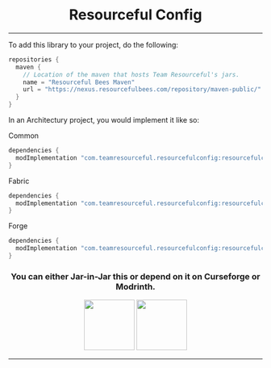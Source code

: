 <div align="center">

# Resourceful Config

</div>

---

To add this library to your project, do the following:

```groovy
repositories {
  maven {
    // Location of the maven that hosts Team Resourceful's jars.
    name = "Resourceful Bees Maven"
    url = "https://nexus.resourcefulbees.com/repository/maven-public/"
  }
}
```

In an Architectury project, you would implement it like so:

Common
```groovy
dependencies {
  modImplementation "com.teamresourceful.resourcefulconfig:resourcefulconfig-common-1.20.1:2.1.1"
}
```

Fabric
```groovy
dependencies {
  modImplementation "com.teamresourceful.resourcefulconfig:resourcefulconfig-fabric-1.20.1:2.1.1"
}
```

Forge
```groovy
dependencies {
  modImplementation "com.teamresourceful.resourcefulconfig:resourcefulconfig-forge-1.20.1:2.1.1"
}
```

<div align="center">

<h3>You can either Jar-in-Jar this or depend on it on Curseforge or Modrinth.</h3>

<a href="https://www.curseforge.com/minecraft/mc-mods/resourceful-config"><img width=100 src="https://cdn.apexminecrafthosting.com/img/uploads/2021/05/21163117/curseforge-logo.png"/></a>
<a href="https://modrinth.com/mod/resourceful-config"><img width=100 src="https://github.com/modrinth/art/blob/main/Branding/Mark/mark-light__400x400.png"/></a>

</div>

---
